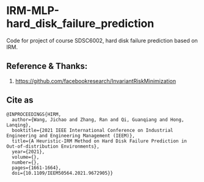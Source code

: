 # IRM-MLP-hard_disk_failure_prediction
Code for project of course SDSC6002, hard disk failure prediction based on IRM.

## Reference & Thanks:
1. https://github.com/facebookresearch/InvariantRiskMinimization

## Cite as
```
@INPROCEEDINGS{HIRM,
  author={Wang, Jichao and Zhang, Ran and Qi, Guanqiang and Hong, Lanqing},
  booktitle={2021 IEEE International Conference on Industrial Engineering and Engineering Management (IEEM)}, 
  title={A Heuristic-IRM Method on Hard Disk Failure Prediction in Out-of-distribution Environments}, 
  year={2021},
  volume={},
  number={},
  pages={1661-1664},
  doi={10.1109/IEEM50564.2021.9672905}}
```

